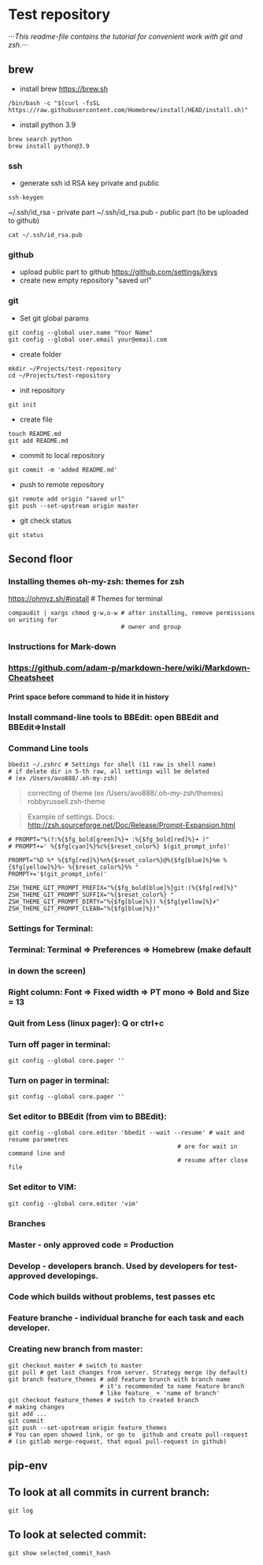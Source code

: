 # Test repository
⋅⋅⋅_This readme-file contains the tutorial for convenient work with git and zsh._⋅⋅⋅ 

## brew

* install brew https://brew.sh

```
/bin/bash -c "$(curl -fsSL https://raw.githubusercontent.com/Homebrew/install/HEAD/install.sh)"
```

* install python 3.9

```
brew search python
brew install python@3.9
```

### ssh

* generate ssh id RSA key private and public

```
ssh-keygen
```

~/.ssh/id_rsa - private part
~/.ssh/id_rsa.pub - public part (to be uploaded to github)

```
cat ~/.ssh/id_rsa.pub
```

### github

* upload public part to github https://github.com/settings/keys
* create new empty repository "saved url"

### git

* Set git global params 
```
git config --global user.name "Your Name"
git config --global user.email your@email.com

```

* create folder
```
mkdir ~/Projects/test-repository
cd ~/Projects/test-repository
```

* init repository
```
git init
```

* create file
```
touch README.md
git add README.md
```

* commit to local repository
```
git commit -m 'added README.md'

```

* push to remote repository
```
git remote add origin "saved url"
git push --set-upstream origin master

```

* git check status

```
git status

```

## Second floor

### Installing themes oh-my-zsh: themes for zsh

https://ohmyz.sh/#install # Themes for terminal
```
compaudit | xargs chmod g-w,o-w # after installing, remove permissions on writing for
                                # owner and group

``` 
                                
### Instructions for Mark-down 
### https://github.com/adam-p/markdown-here/wiki/Markdown-Cheatsheet

#### Print space before command to hide it in history

### Install command-line tools to BBEdit: open BBEdit and BBEdit=>Install
### Command Line tools

```
bbedit ~/.zshrc # Settings for shell (11 raw is shell name)
# if delete dir in 5-th raw, all settings will be deleted 
# (ex /Users/avo888/.oh-my-zsh)
```

> correcting of theme (ex /Users/avo888/.oh-my-zsh/themes) robbyrussell.zsh-theme

> Example of settings. 
> Docs: http://zsh.sourceforge.net/Doc/Release/Prompt-Expansion.html

```
# PROMPT="%(?:%{$fg_bold[green]%}➜ :%{$fg_bold[red]%}➜ )"
# PROMPT+=' %{$fg[cyan]%}%c%{$reset_color%} $(git_prompt_info)'

PROMPT="%D %* %{$fg[red]%}%n%{$reset_color%}@%{$fg[blue]%}%m %{$fg[yellow]%}%~ %{$reset_color%}%% "
PROMPT+='$(git_prompt_info)'

ZSH_THEME_GIT_PROMPT_PREFIX="%{$fg_bold[blue]%}git:(%{$fg[red]%}"
ZSH_THEME_GIT_PROMPT_SUFFIX="%{$reset_color%} "
ZSH_THEME_GIT_PROMPT_DIRTY="%{$fg[blue]%}) %{$fg[yellow]%}✗"
ZSH_THEME_GIT_PROMPT_CLEAN="%{$fg[blue]%})"
```
### Settings for Terminal:
### Terminal: Terminal => Preferences => Homebrew (make default
### in down the screen) 
### Right column: Font => Fixed width => PT mono => Bold and Size = 13

### Quit from Less (linux pager): Q or ctrl+c
### Turn off pager in terminal:
```
git config --global core.pager ''
```
### Turn on pager in terminal:
```
git config --global core.pager '' 
```
### Set editor to BBEdit (from vim to BBEdit):
```
git config --global core.editor 'bbedit --wait --resume' # wait and resume parametres
                                                # are for wait in command line and
                                                # resume after close file
```
### Set editor to VIM:
```
git config --global core.editor 'vim'
```

### Branches
### Master - only approved code = Production
### Develop - developers branch. Used by developers for test-approved developings.
###           Code which builds without problems, test passes etc

### Feature branche - individual branche for each task and each developer.

### Creating new branch from master:
```
git checkout master # switch to master
git pull # get last changes from server. Strategy merge (by default)
git branch feature_themes # add feature brunch with branch name
                          # it's recommended to name feature branch
                          # like feature_ + 'name of branch'
git checkout feature_themes # switch to created branch
# making changes
git add ...
git commit 
git push --set-upstream origin feature_themes
# You can open showed link, or go to  github and create pull-request
# (in gitlab merge-request, that equal pull-request in github)
```

## pip-env
## To look at all commits in current branch:
```
git log
```
## To look at selected commit:
```
git show selected_commit_hash
```
